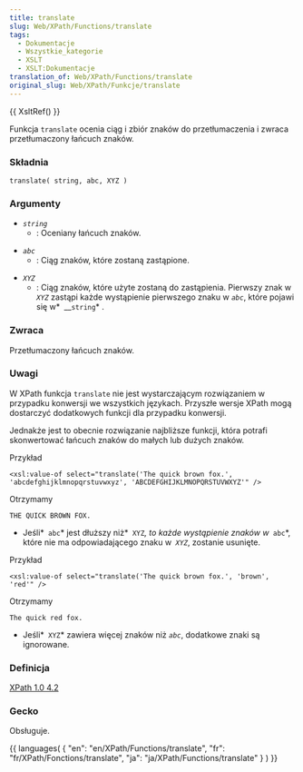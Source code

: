 ```yaml
---
title: translate
slug: Web/XPath/Functions/translate
tags:
  - Dokumentacje
  - Wszystkie_kategorie
  - XSLT
  - XSLT:Dokumentacje
translation_of: Web/XPath/Functions/translate
original_slug: Web/XPath/Funkcje/translate
---
```

{{ XsltRef() }}

Funkcja `translate` ocenia ciąg i zbiór znaków do przetłumaczenia i zwraca przetłumaczony łańcuch znaków.

### Składnia

    translate( string, abc, XYZ )

### Argumenty

- _`string`_
  - : Oceniany łańcuch znaków.

<!---->

- _`abc`_
  - : Ciąg znaków, które zostaną zastąpione.

<!---->

- _`XYZ`_
  - : Ciąg znaków, które użyte zostaną do zastąpienia. Pierwszy znak w _`XYZ`_ zastąpi każde wystąpienie pierwszego znaku w _`abc`_, które pojawi się w*` `\_\_`string`* .

### Zwraca

Przetłumaczony łańcuch znaków.

### Uwagi

W XPath funkcja `translate` nie jest wystarczającym rozwiązaniem w przypadku konwersji we wszystkich językach. Przyszłe wersje XPath mogą dostarczyć dodatkowych funkcji dla przypadku konwersji.

Jednakże jest to obecnie rozwiązanie najbliższe funkcji, która potrafi skonwertować łańcuch znaków do małych lub dużych znaków.

Przykład

    <xsl:value-of select="translate('The quick brown fox.', 'abcdefghijklmnopqrstuvwxyz', 'ABCDEFGHIJKLMNOPQRSTUVWXYZ'" />

Otrzymamy

    THE QUICK BROWN FOX.

- Jeśli*` abc`* jest dłuższy niż*` XYZ`*, to każde wystąpienie znaków w*` abc`*, które nie ma odpowiadającego znaku w` `_`XYZ`_, zostanie usunięte.

Przykład

    <xsl:value-of select="translate('The quick brown fox.', 'brown', 'red'" />

Otrzymamy

    The quick red fox.

- Jeśli*` XYZ`* zawiera więcej znaków niż _`abc`_, dodatkowe znaki są ignorowane.

### Definicja

[XPath 1.0 4.2](http://www.w3.org/TR/xpath#function-translate)

### Gecko

Obsługuje.



{{ languages( { "en": "en/XPath/Functions/translate", "fr": "fr/XPath/Fonctions/translate", "ja": "ja/XPath/Functions/translate" } ) }}
